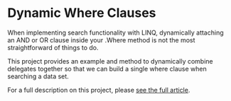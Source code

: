 # Dynamic Where Clauses
When implementing search functionality with LINQ, dynamically attaching an AND or OR clause inside your .Where method is not the most straightforward of things to do. 

This project provides an example and method to dynamically combine delegates together so that we can build a single where clause when searching a data set.

For a full description on this project, please <a href="http://www.codeproject.com/Articles/895951/Combining-expressions-to-dynamically-append-criter" target="_blank">see the full article</a>.
